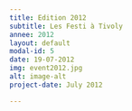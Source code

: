 ```yaml
---
title: Edition 2012
subtitle: Les Festi à Tivoly
annee: 2012
layout: default
modal-id: 5
date: 19-07-2012
img: event2012.jpg
alt: image-alt
project-date: July 2012

---
```

